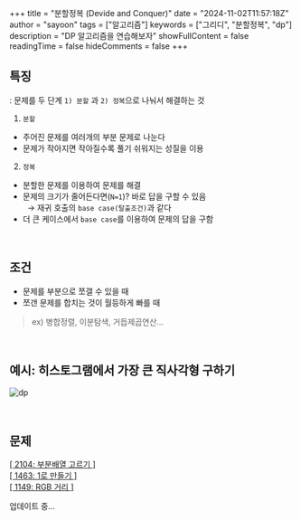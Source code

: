 +++
title = "분할정복 (Devide and Conquer)"
date = "2024-11-02T11:57:18Z"
author = "sayoon"
tags = ["알고리즘"]
keywords = ["그리디", "분할정복", "dp"]
description = "DP 알고리즘을 연습해보자"
showFullContent = false
readingTime = false
hideComments = false
+++


## 특징
: 문제를 두 단계 `1) 분할` 과 `2) 정복`으로 나눠서 해결하는 것

1) `분할`
- 주어진 문제를 여러개의 부분 문제로 나눈다   
- 문제가 작아지면 작아질수록 풀기 쉬워지는 성질을 이용

2) `정복`
- 분할한 문제를 이용하여 문제를 해결
- 문제의 크기가 줄어든다면(`N=1`)? 바로 답을 구할 수 있음   
&nbsp;&nbsp;→ 재귀 호출의 `base case(탈출조건)`과 같다
- 더 큰 케이스에서 `base case`를 이용하여 문제의 답을 구함

<br/>

## 조건
- 문제를 부분으로 쪼갤 수 있을 때
- 쪼갠 문제를 합치는 것이 월등하게 빠를 때
> ex) 병합정렬, 이분탐색, 거듭제곱연산...

<br/>

## 예시: 히스토그램에서 가장 큰 직사각형 구하기
![dp](dp_01.webp)

<br/>

## 문제
[[ 2104: 부분배열 고르기 ]](/posts/probs/2104)  
[[ 1463: 1로 만들기 ]](/posts/probs/1463)  
[[ 1149: RGB 거리 ]](/posts/probs/1149)  


업데이트 중...
